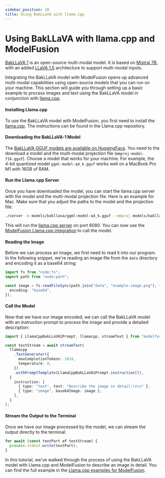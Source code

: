```yaml
---
sidebar_position: 20
title: Using BakLLaVA with llama.cpp
---
```


# Using BakLLaVA with llama.cpp and ModelFusion

[BakLLaVA 1](https://huggingface.co/SkunkworksAI/BakLLaVA-1) is an open-source multi-modal model. It is based on [Mistral 7B](https://mistral.ai/news/announcing-mistral-7b/), with an added [LLaVA 1.5](https://llava-vl.github.io/) architecture to support multi-modal inputs.

Integrating the BakLLaVA model with ModelFusion opens up advanced multi-modal capabilities using open-source models that you can run on your machine. This section will guide you through setting up a basic example to process images and text using the BakLLaVA model in conjunction with [llama.cpp](https://github.com/ggerganov/llama.cpp).

#### Installing Llama.cpp

To use the BakLLaVA model with ModelFusion, you first need to install the [llama.cpp](https://github.com/ggerganov/llama.cpp). The instructions can be found in the Llama.cpp repository.

#### Downloading the BakLLaVA-1 Model

The [BakLLaVA GGUF models are available on HuggingFace](https://huggingface.co/mys/ggml_bakllava-1/tree/main). You need to the download a model and the multi-modal projection file (`mmproj-model-f16.gguf`). Choose a model that works for your machine. For example, the 4-bit quantized model `ggml-model-q4_k.gguf` works well on a MacBook Pro M1 with 16GB of RAM.

#### Run the Llama.cpp Server

Once you have downloaded the model, you can start the llama.cpp server with the model and the multi-modal projection file. Here is an example for Mac. Make sure that you adjust the paths to the model and the projection file:

```sh
./server -m models/bakllava/ggml-model-q4_k.gguf --mmproj models/bakllava/mmproj-model-f16.gguf`
```

This will run the [llama.cpp server](https://github.com/ggerganov/llama.cpp/tree/master/examples/server) on port 8080. You can now use the [ModelFusion Llama.cpp integration](/integration/model-provider/llamacpp) to call the model.

#### Reading the Image

Before we can process an image, we first need to read it into our program. In the following snippet, we're reading an image file from the `data` directory and encoding it as a base64 string:

```ts
import fs from "node:fs";
import path from "node:path";

const image = fs.readFileSync(path.join("data", "example-image.png"), {
  encoding: "base64",
});
```

#### Call the Model

Now that we have our image encoded, we can call the BakLLaVA model with an instruction prompt to process the image and provide a detailed description:

```ts
import { LlamaCppBakLLaVA1Prompt, llamacpp, streamText } from "modelfusion";

const textStream = await streamText(
  llamacpp
    .TextGenerator({
      maxCompletionTokens: 1024,
      temperature: 0,
    })
    .withPromptTemplate(LlamaCppBakLLaVA1Prompt.instruction()),
  {
    instruction: [
      { type: "text", text: "Describe the image in detail:\n\n" },
      { type: "image", base64Image: image },
    ],
  }
);
```

#### Stream the Output to the Terminal

Once we have our image processed by the model, we can stream the output directly to the terminal:

```ts
for await (const textPart of textStream) {
  process.stdout.write(textPart);
}
```

In this tutorial, we've walked through the process of using the BakLLaVA model with Llama.cpp and ModelFusion to describe an image in detail. You can find the full example in the [Llama.cpp examples for ModelFusion](https://github.com/lgrammel/modelfusion/tree/main/examples/basic/src/model-provider/llamacpp).
